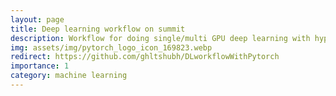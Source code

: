 ```yaml
---
layout: page
title: Deep learning workflow on summit
description: Workflow for doing single/multi GPU deep learning with hyperparam tracking, code checkpoint and model saving.
img: assets/img/pytorch_logo_icon_169823.webp
redirect: https://github.com/ghltshubh/DLworkflowWithPytorch
importance: 1
category: machine learning
---
```

